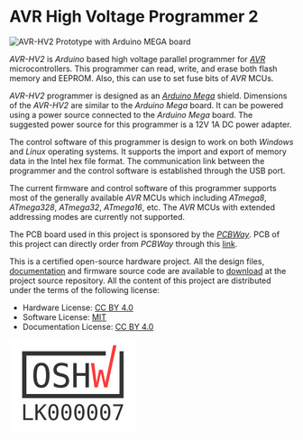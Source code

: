 AVR High Voltage Programmer 2
==========================

![AVR-HV2 Prototype with Arduino MEGA board](https://raw.githubusercontent.com/dilshan/avr-hv2/master/resources/hv2-mid-08032020B.png)

*AVR-HV2* is *Arduino* based high voltage parallel programmer for *[AVR](https://www.microchip.com/design-centers/8-bit/avr-mcus)* microcontrollers. This programmer can read, write, and erase both flash memory and EEPROM. Also, this can use to set fuse bits of *AVR* MCUs. 

*AVR-HV2* programmer is designed as an *[Arduino Mega](https://www.arduino.cc/en/Main/ArduinoBoardMega2560)* shield. Dimensions of the *AVR-HV2* are similar to the *Arduino Mega* board. It can be powered using a power source connected to the *Arduino Mega* board. The suggested power source for this programmer is a 12V 1A DC power adapter. 

The control software of this programmer is design to work on both *Windows* and *Linux* operating systems. It supports the import and export of memory data in the Intel hex file format. The communication link between the programmer and the control software is established through the USB port. 

The current firmware and control software of this programmer supports most of the generally available *AVR* MCUs which including *ATmega8*, *ATmega328*, *ATmega32*, *ATmega16*, etc. The *AVR* MCUs with extended addressing modes are currently not supported. 

The PCB board used in this project is sponsored by the *[PCBWay](https://www.pcbway.com/)*. PCB of this project can directly order from *PCBWay* through this [link](https://www.pcbway.com/project/shareproject/AVR_High_Voltage_Programmer_2.html).

This is a certified open-source hardware project. All the design files, [documentation](https://github.com/dilshan/avr-hv2/wiki) and firmware source code are available to [download](https://github.com/dilshan/avr-hv2/releases) at the project source repository. All the content of this project are distributed under the terms of the following license:

- Hardware License: [CC BY 4.0](https://creativecommons.org/licenses/by/4.0/)
- Software License: [MIT](https://github.com/dilshan/avr-hv2/blob/master/LICENSE)
- Documentation License: [CC BY 4.0](https://creativecommons.org/licenses/by/4.0/)

[![OSHW-LK000007](https://raw.githubusercontent.com/dilshan/avr-hv2/master/resources/OSHW_LK000007.jpg)](https://certification.oshwa.org/lk000007.html)
